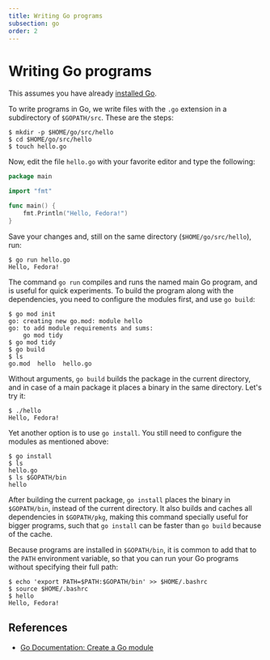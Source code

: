 ```yaml
---
title: Writing Go programs
subsection: go
order: 2
---
```


# Writing Go programs

This assumes you have already [installed Go](/tech/languages/go/go-installation.html#go-installation).

To write programs in Go, we write files with the `.go` extension in a subdirectory of `$GOPATH/src`. These are the steps:

```console
$ mkdir -p $HOME/go/src/hello
$ cd $HOME/go/src/hello
$ touch hello.go
```

Now, edit the file `hello.go` with your favorite editor and type the following:

```go
package main

import "fmt"

func main() {
	fmt.Println("Hello, Fedora!")
}
```

Save your changes and, still on the same directory (`$HOME/go/src/hello`), run:

```console
$ go run hello.go
Hello, Fedora!
```

The command `go run` compiles and runs the named main Go program, and is useful for quick experiments.
To build the program along with the dependencies, you need to configure the modules first, and use `go build`:

```console
$ go mod init
go: creating new go.mod: module hello
go: to add module requirements and sums:
	go mod tidy
$ go mod tidy
$ go build
$ ls
go.mod  hello  hello.go
```

Without arguments, `go build` builds the package in the current directory, and in case of a main package it places a binary in the same directory. Let's try it:

```console
$ ./hello
Hello, Fedora!
```

Yet another option is to use `go install`. You still need to configure the modules as mentioned above:

```console
$ go install
$ ls
hello.go
$ ls $GOPATH/bin
hello
```

After building the current package, `go install` places the binary in `$GOPATH/bin`, instead of the current directory. It also builds and caches all dependencies in `$GOPATH/pkg`, making this command specially useful for bigger programs, such that `go install` can be faster than `go build` because of the cache.

Because programs are installed in `$GOPATH/bin`, it is common to add that to the `PATH` environment variable, so that you can run your Go programs without specifying their full path:

```console
$ echo 'export PATH=$PATH:$GOPATH/bin' >> $HOME/.bashrc
$ source $HOME/.bashrc
$ hello
Hello, Fedora!
```

## References

- [Go Documentation: Create a Go module](https://go.dev/doc/tutorial/create-module)